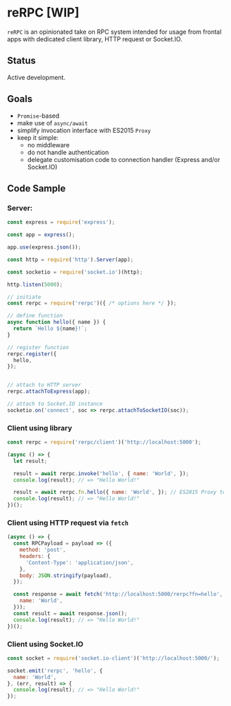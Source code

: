 
reRPC [WIP]
===========

`reRPC` is an opinionated take on RPC system intended for usage from frontal apps with dedicated client library, HTTP request or Socket.IO.

## Status

Active development.

## Goals

- `Promise`-based
- make use of `async/await`
- simplify invocation interface with ES2015 `Proxy`
- keep it simple:
  - no middleware
  - do not handle authentication
  - delegate customisation code to connection handler (Express and/or Socket.IO)

## Code Sample

### Server:

```javascript
const express = require('express');

const app = express();

app.use(express.json());

const http = require('http').Server(app);

const socketio = require('socket.io')(http);

http.listen(5000);

// initiate
const rerpc = require('rerpc')({ /* options here */ });

// define function
async function hello({ name }) {
  return `Hello ${name}!`;
}

// register function
rerpc.register({
  hello,
});


// attach to HTTP server
rerpc.attachToExpress(app);

// attach to Socket.IO instance
socketio.on('connect', soc => rerpc.attachToSocketIO(soc));
```

### Client using library

```javascript
const rerpc = require('rerpc/client')('http://localhost:5000');

(async () => {
  let result;

  result = await rerpc.invoke('hello', { name: 'World', });
  console.log(result); // => "Hello World!"

  result = await rerpc.fn.hello({ name: 'World', }); // ES2015 Proxy to the rescue
  console.log(result); // => "Hello World!"
})();
```

### Client using HTTP request via `fetch`

```javascript
(async () => {
  const RPCPayload = payload => ({
    method: 'post',
    headers: {
      'Content-Type': 'application/json',
    },
    body: JSON.stringify(payload),
  });

  const response = await fetch('http://localhost:5000/rerpc?fn=hello', RPCPayload({
    name: 'World',
  }));
  const result = await response.json();
  console.log(result); // => "Hello World!"
})();
```


### Client using Socket.IO

```javascript
const socket = require('socket.io-client')('http://localhost:5000/');

socket.emit('rerpc', 'hello', {
  name: 'World',
}, (err, result) => {
  console.log(result); // => "Hello World!"
});
```
